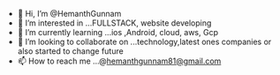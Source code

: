 - 👋 Hi, I’m @HemanthGunnam
- 👀 I’m interested in ...FULLSTACK, website developing
- 🌱 I’m currently learning ...ios ,Android, cloud, aws, Gcp
- 💞️ I’m looking to collaborate on ...technology,latest ones companies or also started to change future
- 📫 How to reach me ...@hemanthgunnam81@gmail.com

<!---
HemanthGunnam23/HemanthGunnam23 is a ✨ special ✨ repository because its `README.md` (this file) appears on your GitHub profile.
You can click the Preview link to take a look at your changes.
--->

